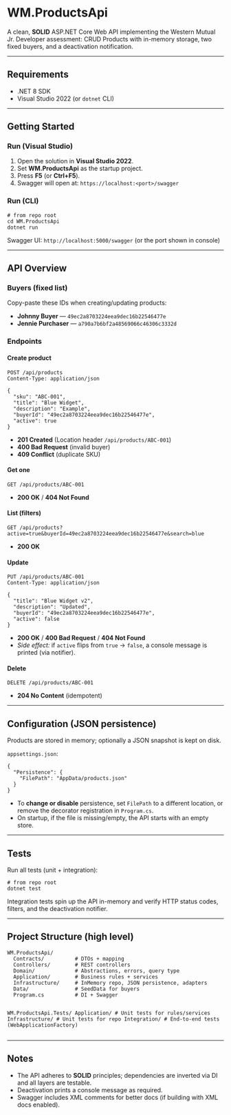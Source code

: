 <h1>WM.ProductsApi</h1>
<p>
  A clean, <strong>SOLID</strong> ASP.NET Core Web API implementing the Western Mutual Jr. Developer assessment:
  CRUD Products with in-memory storage, two fixed buyers, and a deactivation notification.
</p>

<hr />

<h2>Requirements</h2>
<ul>
  <li>.NET 8 SDK</li>
  <li>Visual Studio 2022 (or <code>dotnet</code> CLI)</li>
</ul>

<hr />

<h2>Getting Started</h2>

<h3>Run (Visual Studio)</h3>
<ol>
  <li>Open the solution in <strong>Visual Studio 2022</strong>.</li>
  <li>Set <strong>WM.ProductsApi</strong> as the startup project.</li>
  <li>Press <strong>F5</strong> (or <strong>Ctrl+F5</strong>).</li>
  <li>Swagger will open at: <code>https://localhost:&lt;port&gt;/swagger</code></li>
</ol>

<h3>Run (CLI)</h3>
<pre><code class="language-bash"># from repo root
cd WM.ProductsApi
dotnet run
</code></pre>
<p>
  Swagger UI: <code>http://localhost:5000/swagger</code> (or the port shown in console)
</p>

<hr />

<h2>API Overview</h2>

<h3>Buyers (fixed list)</h3>
<p>Copy-paste these IDs when creating/updating products:</p>
<ul>
  <li><strong>Johnny Buyer</strong> — <code>49ec2a8703224eea9dec16b22546477e</code></li>
  <li><strong>Jennie Purchaser</strong> — <code>a790a7b6bf2a48569066c46306c3332d</code></li>
</ul>

<h3>Endpoints</h3>

<h4>Create product</h4>
<pre><code class="language-http">POST /api/products
Content-Type: application/json
</code></pre>
<pre><code class="language-json">{
  "sku": "ABC-001",
  "title": "Blue Widget",
  "description": "Example",
  "buyerId": "49ec2a8703224eea9dec16b22546477e",
  "active": true
}
</code></pre>
<ul>
  <li><strong>201 Created</strong> (Location header <code>/api/products/ABC-001</code>)</li>
  <li><strong>400 Bad Request</strong> (invalid buyer)</li>
  <li><strong>409 Conflict</strong> (duplicate SKU)</li>
</ul>

<h4>Get one</h4>
<pre><code class="language-http">GET /api/products/ABC-001
</code></pre>
<ul>
  <li><strong>200 OK</strong> / <strong>404 Not Found</strong></li>
</ul>

<h4>List (filters)</h4>
<pre><code class="language-http">GET /api/products?active=true&amp;buyerId=49ec2a8703224eea9dec16b22546477e&amp;search=blue
</code></pre>
<ul>
  <li><strong>200 OK</strong></li>
</ul>

<h4>Update</h4>
<pre><code class="language-http">PUT /api/products/ABC-001
Content-Type: application/json
</code></pre>
<pre><code class="language-json">{
  "title": "Blue Widget v2",
  "description": "Updated",
  "buyerId": "49ec2a8703224eea9dec16b22546477e",
  "active": false
}
</code></pre>
<ul>
  <li><strong>200 OK</strong> / <strong>400 Bad Request</strong> / <strong>404 Not Found</strong></li>
  <li><em>Side effect:</em> if <code>active</code> flips from <code>true</code> → <code>false</code>, a console message is printed (via notifier).</li>
</ul>

<h4>Delete</h4>
<pre><code class="language-http">DELETE /api/products/ABC-001
</code></pre>
<ul>
  <li><strong>204 No Content</strong> (idempotent)</li>
</ul>

<hr />

<h2>Configuration (JSON persistence)</h2>
<p>Products are stored in memory; optionally a JSON snapshot is kept on disk.</p>
<p><code>appsettings.json</code>:</p>
<pre><code class="language-json">{
  "Persistence": {
    "FilePath": "AppData/products.json"
  }
}
</code></pre>
<ul>
  <li>To <strong>change or disable</strong> persistence, set <code>FilePath</code> to a different location, or remove the decorator registration in <code>Program.cs</code>.</li>
  <li>On startup, if the file is missing/empty, the API starts with an empty store.</li>
</ul>

<hr />

<h2>Tests</h2>
<p>Run all tests (unit + integration):</p>
<pre><code class="language-bash"># from repo root
dotnet test
</code></pre>
<p>Integration tests spin up the API in-memory and verify HTTP status codes, filters, and the deactivation notifier.</p>

<hr />

<h2>Project Structure (high level)</h2>
<pre><code>WM.ProductsApi/
  Contracts/          # DTOs + mapping
  Controllers/        # REST controllers
  Domain/             # Abstractions, errors, query type
  Application/        # Business rules + services
  Infrastructure/     # InMemory repo, JSON persistence, adapters
  Data/               # SeedData for buyers
  Program.cs          # DI + Swagger

WM.ProductsApi.Tests/
  Application/        # Unit tests for rules/services
  Infrastructure/     # Unit tests for repo
  Integration/        # End-to-end tests (WebApplicationFactory)
</code></pre>

<hr />

<h2>Notes</h2>
<ul>
  <li>The API adheres to <strong>SOLID</strong> principles; dependencies are inverted via DI and all layers are testable.</li>
  <li>Deactivation prints a console message as required.</li>
  <li>Swagger includes XML comments for better docs (if building with XML docs enabled).</li>
</ul>
